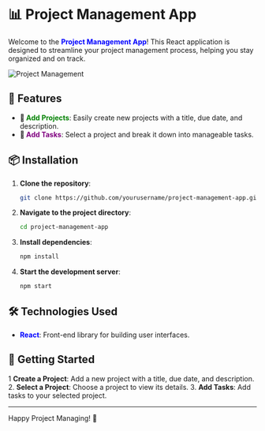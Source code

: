 # 📊 Project Management App

Welcome to the **<span style="color:blue;">Project Management App</span>**! This React application is designed to streamline your project management process, helping you stay organized and on track.

![Project Management](https://i.imgur.com/bqTX7h5.png)

## 🚀 Features

- **📅 <span style="color:green;">Add Projects</span>**: Easily create new projects with a title, due date, and description.
- **📝 <span style="color:purple;">Add Tasks</span>**: Select a project and break it down into manageable tasks.

## 📦 Installation

1. **Clone the repository**:
    ```sh
    git clone https://github.com/yourusername/project-management-app.git
    ```
2. **Navigate to the project directory**:
    ```sh
    cd project-management-app
    ```
3. **Install dependencies**:
    ```sh
    npm install
    ```
4. **Start the development server**:
    ```sh
    npm start
    ```

## 🛠️ Technologies Used

- **<span style="color:blue;">React</span>**: Front-end library for building user interfaces.

## 🌟 Getting Started


1 **Create a Project**: Add a new project with a title, due date, and description.
2. **Select a Project**: Choose a project to view its details.
3. **Add Tasks**: Add tasks to your selected project.



---

Happy Project Managing! 🚀
